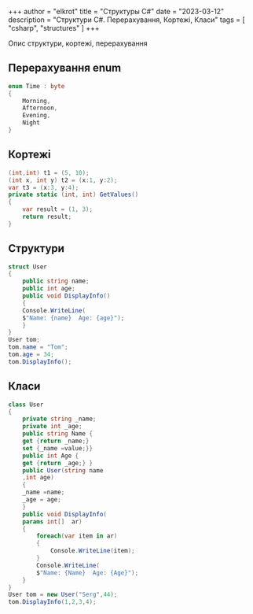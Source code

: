 +++
author = "elkrot"
title = "Структуры C#"
date = "2023-03-12"
description = "Структури C#. Перерахування, Кортежі, Класи"
tags = [
     "csharp",
"structures"
]
+++

Опис структури, кортежі, перерахування <!--more-->

## Перерахування enum

```csharp
enum Time : byte
{
    Morning,
    Afternoon,
    Evening,
    Night
}
```

## Кортежі

```csharp
(int,int) t1 = (5, 10);
(int x, int y) t2 = (x:1, y:2);
var t3 = (x:3, y:4);
private static (int, int) GetValues()
{
    var result = (1, 3);
    return result;
}
```

## Структури

```csharp
struct User
{
	public string name;
	public int age;
	public void DisplayInfo()
	{
	Console.WriteLine(
	$"Name: {name}  Age: {age}");
	}
}
User tom;
tom.name = "Tom";
tom.age = 34;
tom.DisplayInfo();
```

## Класи

```csharp
class User
{
	private string _name;
	private int _age;
	public string Name {
	get {return _name;} 
	set {_name =value;}}
	public int Age {
	get {return _age;} }
	public User(string name
	,int age)
	{
	_name =name;
	_age = age;
	}
	public void DisplayInfo( 
	params int[]  ar)
	{
		foreach(var item in ar)
		{
			Console.WriteLine(item);    
		}
		Console.WriteLine(
		$"Name: {Name}  Age: {Age}");
	}
}
User tom = new User("Serg",44);
tom.DisplayInfo(1,2,3,4);
```


